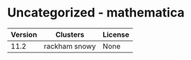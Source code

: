 # Uncategorized - mathematica







| Version | Clusters | License |
| ------- | -------- | ------- |
| 11.2 | rackham snowy | None |
